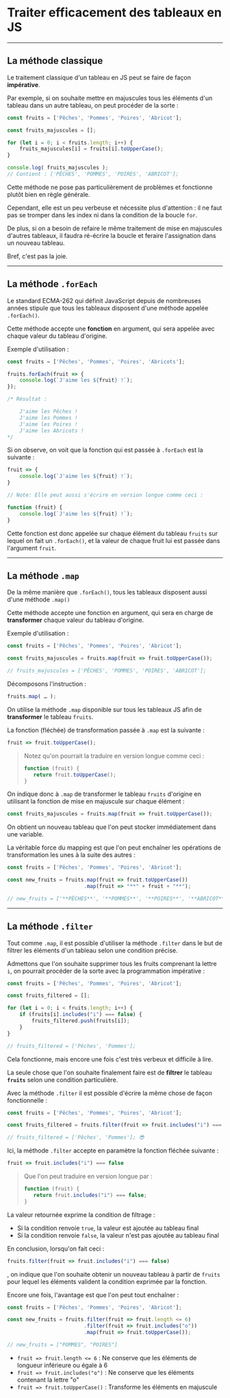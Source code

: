 # Traiter efficacement des tableaux en JS

---

## La méthode classique

Le traitement classique d'un tableau en JS peut se faire de façon **impérative**.

Par exemple, si on souhaite mettre en majuscules tous les éléments d'un tableau dans un autre tableau, on peut procéder de la sorte :

```js
const fruits = ['Pêches', 'Pommes', 'Poires', 'Abricot'];

const fruits_majuscules = [];

for (let i = 0; i < fruits.length; i++) {
    fruits_majuscules[i] = fruits[i].toUpperCase();
}

console.log( fruits_majuscules );
// Contient : ['PÊCHES', 'POMMES', 'POIRES', 'ABRICOT'];
```

Cette méthode ne pose pas particulièrement de problèmes et fonctionne plutôt bien en règle générale.

Cependant, elle est un peu verbeuse et nécessite plus d'attention : il ne faut pas se tromper dans les index ni dans la condition de la boucle `for`.

De plus, si on a besoin de refaire le même traitement de mise en majuscules d'autres tableaux, il faudra ré-écrire la boucle et feraire l'assignation dans un nouveau tableau.

Bref, c'est pas la joie.

---

## La méthode `.forEach`

Le standard ECMA-262 qui définit JavaScript depuis de nombreuses années stipule que tous les tableaux disposent d'une méthode appelée `.forEach()`.

Cette méthode accepte une **fonction** en argument, qui sera appelée avec chaque valeur du tableau d'origine.

Exemple d'utilisation :

```js
const fruits = ['Pêches', 'Pommes', 'Poires', 'Abricots'];

fruits.forEach(fruit => {
    console.log(`J'aime les ${fruit} !`);
});

/* Résultat :

    J'aime les Pêches !
    J'aime les Pommes !
    J'aime les Poires !
    J'aime les Abricots !
*/
```

Si on observe, on voit que la fonction qui est passée à `.forEach` est la suivante :

```js
fruit => {
    console.log(`J'aime les ${fruit} !`);
}

// Note: Elle peut aussi s'écrire en version longue comme ceci :

function (fruit) {
    console.log(`J'aime les ${fruit} !`);
}
```

Cette fonction est donc appelée sur chaque élément du tableau `fruits` sur lequel on fait un `.forEach()`, et la valeur de chaque fruit lui est passée dans l'argument `fruit`.

---

## La méthode `.map`

De la même manière que `.forEach()`, tous les tableaux disposent aussi d'une méthode `.map()`

Cette méthode accepte une fonction en argument, qui sera en charge de **transformer** chaque valeur du tableau d'origine.

Exemple d'utilisation :

```js
const fruits = ['Pêches', 'Pommes', 'Poires', 'Abricot'];

const fruits_majuscules = fruits.map(fruit => fruit.toUpperCase());

// fruits_majuscules = ['PÊCHES', 'POMMES', 'POIRES', 'ABRICOT'];
```

Décomposons l'instruction :

```js
fruits.map( … );
```

On utilise la méthode `.map` disponible sur tous les tableaux JS afin de **transformer** le tableau `fruits`.

La fonction (fléchée) de transformation passée à `.map` est la suivante :

```js
fruit => fruit.toUpperCase();
```

> Notez qu'on pourrait la traduire en version longue comme ceci :
> ```js
> function (fruit) {
>    return fruit.toUpperCase();
> }
> ```

On indique donc à `.map` de transformer le tableau `fruits` d'origine en utilisant la fonction de mise en majuscule sur chaque élément :

```js
const fruits_majuscules = fruits.map(fruit => fruit.toUpperCase());
```

On obtient un nouveau tableau que l'on peut stocker immédiatement dans une variable.

La véritable force du mapping est que l'on peut enchaîner les opérations de transformation les unes à la suite des autres :

```js
const fruits = ['Pêches', 'Pommes', 'Poires', 'Abricot'];

const new_fruits = fruits.map(fruit => fruit.toUpperCase())
                         .map(fruit => "**" + fruit + "**");

// new_fruits = ['**PÊCHES**', '**POMMES**', '**POIRES**', '**ABRICOT**'];
```

---

## La méthode `.filter`

Tout comme `.map`, il est possible d'utiliser la méthode `.filter` dans le but de filtrer les éléments d'un tableau selon une condition précise.

Admettons que l'on souhaite supprimer tous les fruits comprenant la lettre `i`, on pourrait procéder de la sorte avec la programmation impérative :

```js
const fruits = ['Pêches', 'Pommes', 'Poires', 'Abricot'];

const fruits_filtered = [];

for (let i = 0; i < fruits.length; i++) {
    if (fruits[i].includes("i") === false) {
        fruits_filtered.push(fruits[i]);
    }
}

// fruits_filtered = ['Pêches', 'Pommes'];
```

Cela fonctionne, mais encore une fois c'est très verbeux et difficile à lire.

La seule chose que l'on souhaite finalement faire est de **filtrer** le tableau **`fruits`** selon une condition particulière.

Avec la méthode `.filter` il est possible d'écrire la même chose de façon fonctionnelle :

```js
const fruits = ['Pêches', 'Pommes', 'Poires', 'Abricot'];

const fruits_filtered = fruits.filter(fruit => fruit.includes("i") === false);

// fruits_filtered = ['Pêches', 'Pommes']; 😎
```

Ici, la méthode `.filter` accepte en paramètre la fonction fléchée suivante :

```js
fruit => fruit.includes("i") === false
```

> Que l'on peut traduire en version longue par :
> ```js
> function (fruit) {
>    return fruit.includes("i") === false;
> }
> ```

La valeur retournée exprime la condition de filtrage :

- Si la condition renvoie `true`, la valeur est ajoutée au tableau final
- Si la condition renvoie `false`, la valeur n'est pas ajoutée au tableau final

En conclusion, lorsqu'on fait ceci :

```js
fruits.filter(fruit => fruit.includes("i") === false)
```

, on indique que l'on souhaite obtenir un nouveau tableau à partir de `fruits` pour lequel les éléments valident la condition exprimée par la fonction.

Encore une fois, l'avantage est que l'on peut tout enchaîner :

```js
const fruits = ['Pêches', 'Pommes', 'Poires', 'Abricot'];

const new_fruits = fruits.filter(fruit => fruit.length <= 6)
                         .filter(fruit => fruit.includes("o"))
                         .map(fruit => fruit.toUpperCase());

// new_fruits = ["POMMES", "POIRES"]
```

- `fruit => fruit.length <= 6` : Ne conserve que les éléments de longueur inférieure ou égale à 6
- `fruit => fruit.includes("o")` : Ne conserve que les éléments contenant la lettre "o"
- `fruit => fruit.toUpperCase()` : Transforme les éléments en majuscule



